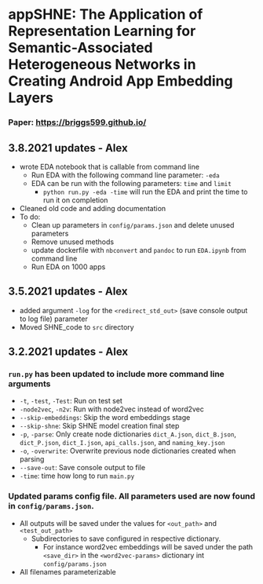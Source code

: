 # appSHNE: The Application of Representation Learning for Semantic-Associated Heterogeneous Networks in Creating Android App Embedding Layers
### Paper: https://briggs599.github.io/

## 3.8.2021 updates - Alex
- wrote EDA notebook that is callable from command line
    - Run EDA with the following command line parameter: `-eda`
    - EDA can be run with the following parameters: `time` and `limit`
        - `python run.py -eda -time` will run the EDA and print the time to run it on completion
- Cleaned old code and adding documentation
- To do: 
    - Clean up parameters in `config/params.json` and delete unused parameters
    - Remove unused methods
    - update dockerfile with `nbconvert` and `pandoc` to run `EDA.ipynb` from command line
    - Run EDA on 1000 apps

## 3.5.2021 updates - Alex
- added argument `-log` for the `<redirect_std_out>` (save console output to log file) parameter 
- Moved SHNE_code to `src` directory

## 3.2.2021 updates - Alex

### `run.py` has been updated to include more command line arguments
- `-t`, `-test`, `-Test`: Run on test set 
- `-node2vec`, `-n2v`: Run with node2vec instead of word2vec
- `--skip-embeddings`: Skip the word embeddings stage 
- `--skip-shne`: Skip SHNE model creation final step
- `-p`, `-parse`: Only create node dictionaries `dict_A.json`, `dict_B.json`, `dict_P.json`, `dict_I.json`, `api_calls.json`, and `naming_key.json`
- `-o`, `-overwrite`: Overwrite previous node dictionaries created when parsing
- `--save-out`: Save console output to file 
- `-time`: time how long to run `main.py`

### Updated params config file. All parameters used are now found in `config/params.json`.
- All outputs will be saved under the values for `<out_path>` and `<test_out_path>`
    - Subdirectories to save configured in respective dictionary. 
        - For instance word2vec embeddings will be saved under the path `<save_dir>` in the `<word2vec-params>` dictionary int `config/params.json`
- All filenames parameterizable 
    
